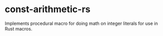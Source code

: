 # const-arithmetic-rs
Implements procedural macro for doing math on integer literals for use in Rust macros.
